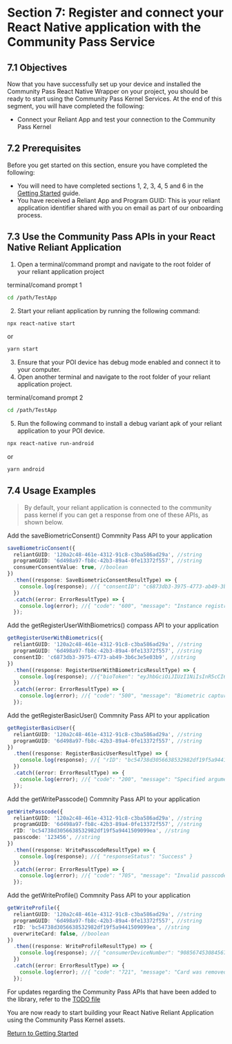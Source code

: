 # Section 7: Register and connect your React Native application with the Community Pass Service

## 7.1 Objectives

Now that you have successfully set up your device and installed the Community Pass React Native Wrapper on your project, you should be ready to start using the Community Pass Kernel Services. At the end of this segment, you will have completed the following:

- Connect your Reliant App and test your connection to the Community Pass Kernel

## 7.2 Prerequisites

Before you get started on this section, ensure you have completed the following:

- You will need to have completed sections 1, 2, 3, 4, 5 and 6 in the [Getting Started](README.md) guide.
- You have received a Reliant App and Program GUID: This is your reliant application identifier shared with you on email as part of our onboarding process.

## 7.3 Use the Community Pass APIs in your React Native Reliant Application

1. Open a terminal/command prompt and navigate to the root folder of your reliant application project

terminal/comand prompt 1

```sh
cd /path/TestApp
```

2. Start your reliant application by running the following command:

```sh
npx react-native start
```

or

```sh
yarn start
```

3. Ensure that your POI device has debug mode enabled and connect it to your computer.
4. Open another terminal and navigate to the root folder of your reliant application project.

terminal/comand prompt 2

```sh
cd /path/TestApp
```

5. Run the following command to install a debug variant apk of your reliant application to your POI device.

```sh
npx react-native run-android
```

or

```sh
yarn android
```

## 7.4 Usage Examples

> By default, your reliant application is connected to the community pass kernel if you can get a response from one of these APIs, as shown below.

Add the saveBiometricConsent() Commnity Pass API to your application

```typescript
saveBiometricConsent({
  reliantGUID: '120a2c48-461e-4312-91c8-c3ba586ad29a', //string
  programGUID: '6d498a97-fb8c-42b3-89a4-0fe13372f557', //string
  consumerConsentValue: true, //boolean
})
  .then((response: SaveBiometricConsentResultType) => {
    console.log(response); //{ "consentID": "c6873db3-3975-4773-ab49-3b6c3e5e03b9" , "responseStatus": "SUCCESS" }
  })
  .catch((error: ErrorResultType) => {
    console.log(error); //{ "code": "600", "message": "Instance registration failed" }
  });
```

Add the getRegisterUserWithBiometrics() compass API to your application

```typescript
getRegisterUserWithBiometrics({
  reliantGUID: '120a2c48-461e-4312-91c8-c3ba586ad29a', //string
  programGUID: '6d498a97-fb8c-42b3-89a4-0fe13372f557', //string
  consentID: 'c6873db3-3975-4773-ab49-3b6c3e5e03b9', //string
})
  .then((response: RegisterUserWithBiometricsResultType) => {
    console.log(response); //{"bioToken": "eyJhbGciOiJIUzI1NiIsInR5cCI6IkpXVCJ9.eyJzdWIiOiIxMjM0NTY3ODkwIiwibmFtZSI6IkpvaG4gRG9lIiwiaWF0IjoxNTE2MjM5MDIyfQ.SflKxwRJSMeKKF2QT4fwpMeJf36POk6yJV_adQssw5c", "enrolmentStatus": "NEW", "programGUID": "6d498a97-fb8c-42b3-89a4-0fe13372f557", "rID": "bc54738d3056638532982df19f5a9441509099ea"}
  })
  .catch((error: ErrorResultType) => {
    console.log(error); //{ "code": "500", "message": "Biometric capture failed" }
  });
```

Add the getRegisterBasicUser() Commnity Pass API to your application

```typescript
getRegisterBasicUser({
  reliantGUID: '120a2c48-461e-4312-91c8-c3ba586ad29a', //string
  programGUID: '6d498a97-fb8c-42b3-89a4-0fe13372f557', //string
})
  .then((response: RegisterBasicUserResultType) => {
    console.log(response); //{ "rID": "bc54738d3056638532982df19f5a9441509099ea" }
  })
  .catch((error: ErrorResultType) => {
    console.log(error); //{ "code": "200", "message": "Specified argument failed the validation" }
  });
```

Add the getWritePasscode() Commnity Pass API to your application

```typescript
getWritePasscode({
  reliantGUID: '120a2c48-461e-4312-91c8-c3ba586ad29a', //string
  programGUID: '6d498a97-fb8c-42b3-89a4-0fe13372f557', //string
  rID: 'bc54738d3056638532982df19f5a9441509099ea', //string
  passcode: '123456', //string
})
  .then((response: WritePasscodeResultType) => {
    console.log(response); //{ "responseStatus": "Success" }
  })
  .catch((error: ErrorResultType) => {
    console.log(error); //{ "code": "705", "message": "Invalid passcode used" }
  });
```

Add the getWriteProfile() Commnity Pass API to your application

```typescript
getWriteProfile({
  reliantGUID: '120a2c48-461e-4312-91c8-c3ba586ad29a', //string
  programGUID: '6d498a97-fb8c-42b3-89a4-0fe13372f557', //string
  rID: 'bc54738d3056638532982df19f5a9441509099ea', //string
  overwriteCard: false, //boolean
})
  .then((response: WriteProfileResultType) => {
    console.log(response); //{ "consumerDeviceNumber": "9085674530845673" }
  })
  .catch((error: ErrorResultType) => {
    console.log(error); //{ "code": "721", "message": "Card was removed during read/write operation" }
  });
```

For updates regarding the Community Pass APIs that have been added to the library, refer to the [TODO file](/TODO.md)

You are now ready to start building your React Native Reliant Application using the Community Pass Kernel assets.

[Return to Getting Started](README.md)

